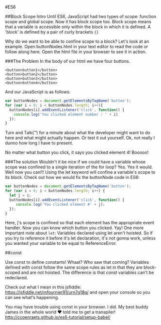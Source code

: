 #ES6

##Block Scope Intro
Until ES6, JavaScript had two types of scope: function scope and global scope. Now it has block scope too.
Block scope means that a variable is accessible only within the block in which it is defined. A 'block' is defined by a pair of curly brackets ```{}```

Why do we want to be able to confine scope to a block?
Let's look at an example. Open buttonNodes.html in your text editor to read the code or follow along here. Open the html file in your browser to see it in action.


###The Problem
In the body of our html we have four buttons.

```
<button>button1</button>
<button>button2</button>
<button>button3</button>
<button>button4</button>
```

And our JavaScript is as follows:

```js
var buttonNodes = document.getElementsByTagName('button');
for (var i = 0; i < buttonNodes.length; i++){
  buttonNodes[i].addEventListener('click', function() {
    console.log('You clicked element number : ' + i)
  });
}
```

Turn and Talk(™) for a minute about what the developer might want to do here and what might actually happen. Or test it out yourself. Ok, not really I dunno how long I have to present.


No matter what button you click, it says you clicked element 4! Booooo!

###The solution
 Wouldn't it be nice if we could have a variable whose scope was confined to a single iteration of the for loop?
 Yes. Yes it would.
 Well now you can!!! Using the let keyword will confine a variable's scope to its block.
 Check out how we would fix the buttonNode code in ES6:

 ```js
 var buttonNodes = document.getElementsByTagName('button');
for (var i = 0; i < buttonNodes.length; i++) {
   let j = i;
   buttonNodes[i].addEventListener('click', function() {
      console.log('You clicked element #' + j);
   });
}
```

Here, j's scope is confined so that each element has the appropriate event handler. Now you can know which button you clicked. Yay!
One more important note about ```let```: Variables declared using let aren't hoisted. So if you try to reference it before it's let declaration, it's not gonna work, unless you wanted your variable to be equal to ReferenceError.

##const

Use const to define constants! Whaat? Who saw that coming? Variables defined with const follow the same scope rules as let in that they are block-scoped and are not hoisted. The difference is that const variables can't be redeclared.

Check out what I mean in this jsfiddle:  https://jsfiddle.net/mfournier91/urn7g18q/ and open your console so you can see what's happening.

You may have trouble using const in your browser. I did. My best buddy James in the whole world &hearts; told me to get a transpiler!
http://ccoenraets.github.io/es6-tutorial/setup-babel/
